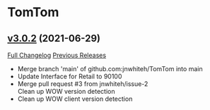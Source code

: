 # TomTom

## [v3.0.2](https://github.com/jnwhiteh/TomTom/tree/v3.0.2) (2021-06-29)
[Full Changelog](https://github.com/jnwhiteh/TomTom/compare/v3.0.1...v3.0.2) [Previous Releases](https://github.com/jnwhiteh/TomTom/releases)

- Merge branch 'main' of github.com:jnwhiteh/TomTom into main  
- Update Interface for Retail to 90100  
- Merge pull request #3 from jnwhiteh/issue-2  
    Clean up WOW version detection  
- Clean up WOW client version detection  
